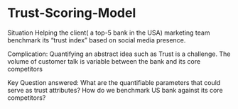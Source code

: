 # Trust-Scoring-Model
Situation
Helping the client( a top-5 bank in the USA) marketing  team  benchmark its “trust index” based on social media presence.

Complication:
Quantifying an abstract idea such as Trust is a challenge. The volume of customer talk is variable between the bank and its core competitors

Key Question answered:
What are the quantifiable parameters that could serve as trust attributes? How do we benchmark US bank against its core competitors?
